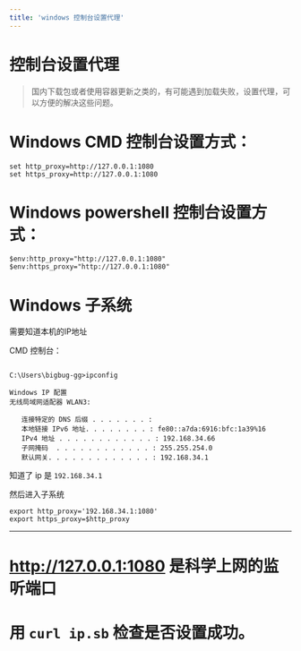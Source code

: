 ```yaml
---
title: 'windows 控制台设置代理'
---
```


# 控制台设置代理

> 国内下载包或者使用容器更新之类的，有可能遇到加载失败，设置代理，可以方便的解决这些问题。

# Windows CMD 控制台设置方式：

```
set http_proxy=http://127.0.0.1:1080
set https_proxy=http://127.0.0.1:1080
```

# Windows powershell 控制台设置方式：

```
$env:http_proxy="http://127.0.0.1:1080"
$env:https_proxy="http://127.0.0.1:1080"
```

# Windows 子系统

需要知道本机的IP地址

CMD 控制台：
```

C:\Users\bigbug-gg>ipconfig

Windows IP 配置
无线局域网适配器 WLAN3:

   连接特定的 DNS 后缀 . . . . . . . :
   本地链接 IPv6 地址. . . . . . . . : fe80::a7da:6916:bfc:1a39%16
   IPv4 地址 . . . . . . . . . . . . : 192.168.34.66
   子网掩码  . . . . . . . . . . . . : 255.255.254.0
   默认网关. . . . . . . . . . . . . : 192.168.34.1
```

知道了 ip 是 `192.168.34.1`

然后进入子系统
```
export http_proxy='192.168.34.1:1080'
export https_proxy=$http_proxy
```

---

# http://127.0.0.1:1080 是科学上网的监听端口

# 用 `curl ip.sb` 检查是否设置成功。
